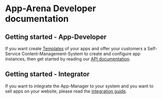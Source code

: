 # App-Arena Developer documentation



## Getting started - App-Developer

If you want create [Templates](templates#Templates) of your apps and offer your customers a Self-Service Content-Management-System to create and configure app instances, then get started by reading our [API documentation](api). 

## Getting started - Integrator

If you want to integrate the App-Manager to your system and you want to sell apps on your website, please read the [integration guide](integration-guide).



